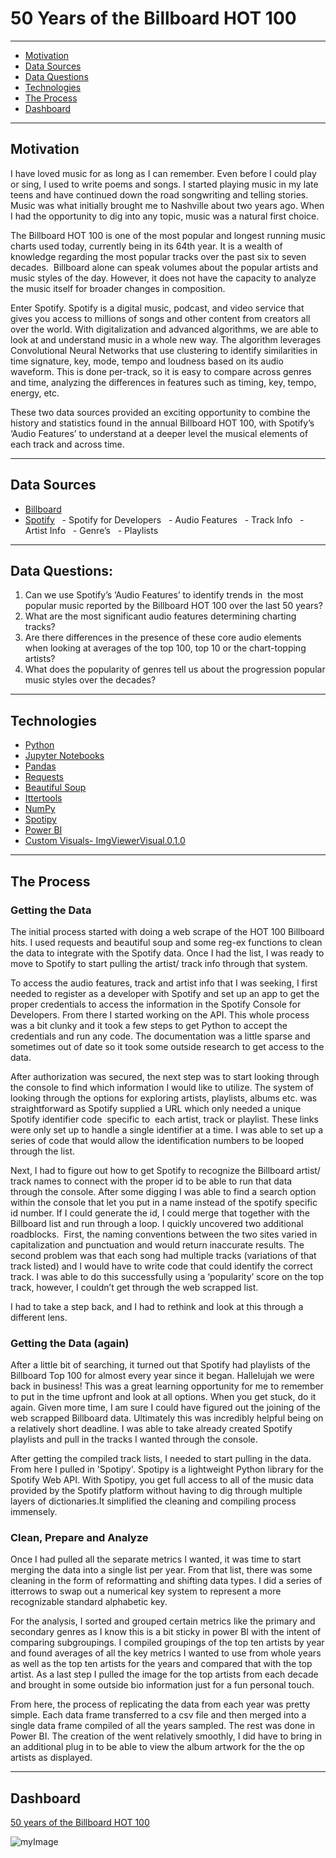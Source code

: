 # 50 Years of the Billboard HOT 100
---

- [Motivation](#motivation)
- [Data Sources](#data-sources)
- [Data Questions](#data-questions)
- [Technologies](#technologies)
- [The Process](#the-process)
- [Dashboard](#dashboard)

---


## Motivation
I have loved music for as long as I can remember. Even before I could play or sing, I used to write poems and songs. I started playing music in my late teens and have continued down the road songwriting and telling stories. Music was what initially brought me to Nashville about two years ago. When I had the opportunity to dig into any topic, music was a natural first choice.

The Billboard HOT 100 is one of the most popular and longest running music charts used today, currently being in its 64th year. It is a wealth of knowledge regarding the most popular tracks over the past six to seven decades.  Billboard alone can speak volumes about the popular artists and music styles of the day. However, it does not have the capacity to analyze the music itself for broader changes in composition.

Enter Spotify. Spotify is a digital music, podcast, and video service that gives you access to millions of songs and other content from creators all over the world. With digitalization and advanced algorithms, we are able to look at and understand music in a whole new way. The algorithm leverages Convolutional Neural Networks that use clustering to identify similarities in time signature, key, mode, tempo and loudness based on its audio waveform. This is done per-track, so it is easy to compare across genres and time, analyzing the differences in features such as timing, key, tempo, energy, etc.

These two data sources provided an exciting opportunity to combine the history and statistics found in the annual Billboard HOT 100, with Spotify’s ‘Audio Features’ to understand at a deeper level the musical elements of each track and across time.

---
## Data Sources
- [Billboard](https://www.billboard.com/charts/hot-100/)
- [Spotify](https://developer.spotify.com/)
  -	Spotify for Developers
  -	Audio Features
  -	Track Info
  -	Artist Info
  -	Genre’s
  -	Playlists
 
---
## Data Questions:
1.	Can we use Spotify’s ‘Audio Features’ to identify trends in  the most popular music reported by the Billboard HOT 100 over the last 50 years?
2.	What are the most significant audio features determining charting tracks?
3.	Are there differences in the presence of these core audio elements when looking at averages of the top 100, top 10 or the chart-topping artists?
4.	What does the popularity of genres tell us about the progression popular music styles over the decades?

---
## Technologies
- [Python](https://www.python.org/)
- [Jupyter Notebooks](https://jupyter.org/)
- [Pandas](https://pandas.pydata.org/)
- [Requests](https://pypi.org/project/requests/)
- [Beautiful Soup](https://beautiful-soup-4.readthedocs.io/en/latest/)
- [Ittertools](https://docs.python.org/3/library/itertools.html)
- [NumPy](https://numpy.org/)
- [Spotipy](https://spotipy.readthedocs.io/en/master/)
- [Power BI](https://powerbi.microsoft.com/en-us/)
- [Custom Visuals- ImgViewerVisual.0.1.0](https://blog.pragmaticworks.com/power-bi-custom-visuals-image-viewer)

---
## The Process


### Getting the Data

The initial process started with doing a web scrape of the HOT 100 Billboard hits. I used requests and beautiful soup and some reg-ex functions to clean the data to integrate with the Spotify data. Once I had the list, I was ready to move to Spotify to start pulling the artist/ track info through that system.

To access the audio features, track and artist info that I was seeking, I first needed to register as a developer with Spotify and set up an app to get the proper credentials to access the information in the Spotify Console for Developers. From there I started working on the API. This whole process was a bit clunky and it took a few steps to get Python to accept the credentials and run any code. The documentation was a little sparse and sometimes out of date so it took some outside research to get access to the data.

After authorization was secured, the next step was to start looking through the console to find which information I would like to utilize. The system of looking through the options for exploring artists, playlists, albums etc. was straightforward as Spotify supplied a URL which only needed a unique Spotify identifier code  specific to  each artist, track or playlist. These links were only set up to handle a single identifier at a time. I was able to set up a series of code that would allow the identification numbers to be looped through the list.

Next, I had to figure out how to get Spotify to recognize the Billboard artist/ track names to connect with the proper id to be able to run that data through the console. After some digging I was able to find a search option within the console that let you put in a name instead of the spotify specific id number. If I could generate the id, I could merge that together with the Billboard list and run through a loop. I quickly uncovered two additional roadblocks.  First, the naming conventions between the two sites varied in capitalization and punctuation and would return inaccurate results. The second problem was that each song had multiple tracks (variations of that track listed) and I would have to write code that could identify the correct track. I was able to do this successfully using a ‘popularity’ score on the top track, however, I couldn’t get through the web scrapped list.

I had to take a step back, and I had to rethink and look at this through a different lens.


### Getting the Data (again)

After a little bit of searching, it turned out that Spotify had playlists of the Billboard Top 100 for almost every year since it began. Hallelujah we were back in business! This was a great learning opportunity for me to remember to put in the time upfront and look at all options. When you get stuck, do it again. Given more time, I am sure I could have figured out the joining of the web scrapped Billboard data. Ultimately this was incredibly helpful being on a relatively short deadline. I was able to take already created Spotify playlists and pull in the tracks I wanted through the console.

After getting the compiled track lists, I needed to start pulling in the data. From here I pulled in 'Spotipy'. Spotipy is a lightweight Python library for the Spotify Web API. With Spotipy, you get full access to all of the music data provided by the Spotify platform without having to dig through multiple layers of dictionaries.It simplified the cleaning and compiling process immensely.


### Clean, Prepare and Analyze

Once I had pulled all the separate metrics I wanted, it was time to start merging the data into a single list per year. From that list, there was some cleaning in the form of reformatting and shifting data types. I did a series of itterrows to swap out a numerical key system to represent a more recognizable standard alphabetic key.

For the analysis, I sorted and grouped certain metrics like the primary and secondary genres as I know this is a bit sticky in power BI with the intent of comparing subgroupings.  I compiled groupings of the top ten artists by year and  found averages of all the key metrics I wanted to use from whole years as well as the top ten artists for the years and compared that with the top artist.  As a last step I pulled the image for the top artists from each decade and brought in some outside bio information just for a fun personal touch.

From here, the process of replicating the data from each year was pretty simple. Each data frame transferred to a csv file and then merged into a single data frame compiled of all the years sampled. The rest was done in Power BI. The creation of the  went relatively smoothly, I did have to bring in an additional plug in to be able to view the album artwork for the the op artists as displayed.


---
## Dashboard
[50 years of the Billboard HOT 100](https://app.powerbi.com/view?r=eyJrIjoiNjg0Yjk3ZTItOTQyYy00YTNkLWFmZTQtZWE0ZTQxNmE3N2FjIiwidCI6IjEwMWRhNTg3LTE4NDMtNGY1Mi04YjhhLTE3YjA2OWM2NmQzMyIsImMiOjJ9&pageName=ReportSection)

![myImage](https://media.giphy.com/media/XRB1uf2F9bGOA/giphy.gif)
